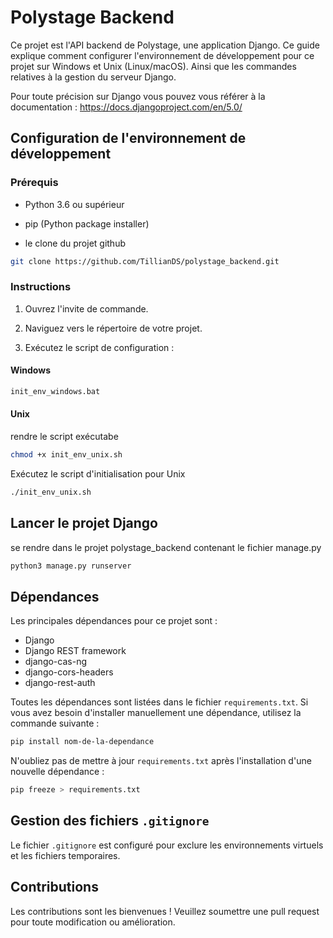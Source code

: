 # Polystage Backend

Ce projet est l'API backend de Polystage, une application Django. Ce guide explique comment configurer l'environnement de développement pour ce projet sur Windows et Unix (Linux/macOS). Ainsi que les commandes relatives à la gestion du serveur Django.

Pour toute précision sur Django vous pouvez vous référer à la documentation : https://docs.djangoproject.com/en/5.0/ 

## Configuration de l'environnement de développement

### Prérequis

- Python 3.6 ou supérieur

- pip (Python package installer)

- le clone du projet github


```bash
git clone https://github.com/TillianDS/polystage_backend.git
```

### Instructions

1. Ouvrez l'invite de commande.

2. Naviguez vers le répertoire de votre projet.
3. Exécutez le script de configuration :

#### Windows
   ```bash
   init_env_windows.bat
   ```
#### Unix
   rendre le script exécutabe 
   ```bash
   chmod +x init_env_unix.sh
   ```

   Exécutez le script d'initialisation pour Unix
   ```bash
   ./init_env_unix.sh
   ```

## Lancer le projet Django
se rendre dans le projet polystage_backend contenant le fichier manage.py

   ```bash
   python3 manage.py runserver
   ```

## Dépendances

Les principales dépendances pour ce projet sont :

- Django
- Django REST framework
- django-cas-ng
- django-cors-headers
- django-rest-auth

Toutes les dépendances sont listées dans le fichier `requirements.txt`. Si vous avez besoin d'installer manuellement une dépendance, utilisez la commande suivante :

   ```bash
   pip install nom-de-la-dependance
   ```

N'oubliez pas de mettre à jour `requirements.txt` après l'installation d'une nouvelle dépendance :

   ```bash
   pip freeze > requirements.txt
   ```

## Gestion des fichiers `.gitignore`

Le fichier `.gitignore` est configuré pour exclure les environnements virtuels et les fichiers temporaires.

## Contributions

Les contributions sont les bienvenues ! Veuillez soumettre une pull request pour toute modification ou amélioration.